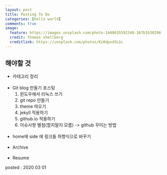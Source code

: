 ```yaml
---
layout: post
title: Posting To Do
categories: [hello world]
comments: true
image:
  feature: https://images.unsplash.com/photo-1440635592348-167b1b30296f?crop=entropy&dpr=2&fit=crop&fm=jpg&h=475&ixjsv=2.1.0&ixlib=rb-0.3.5&q=50&w=1250
  credit: thomas shellberg
  creditlink: https://unsplash.com/photos/Ki0dpxd3LGc
---
```

## 해야할 것
* 카테고리 정리 <br><br>
* Git blog 만들기 포스팅
    1. 윈도우에서 리눅스 쓰기
    2. git repo 만들기
    3. theme 따오기
    4. jekyll 적용하기
    5. github.io 적용하기
    6. 이슈사항
    별첨(할지말지 모름) -> github 꾸미는 방법<br><br>
* home에 side 에 링크들 하향식으로 바꾸기<br><br>
* Archive<br><br>
* Resume

posted : 2020 03 01